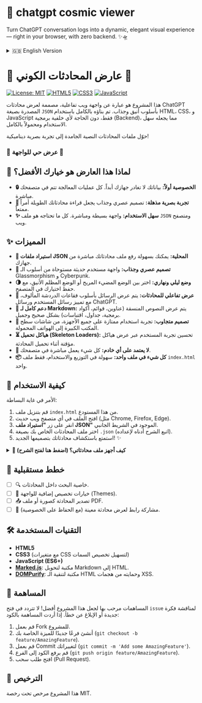 #  🌌 chatgpt cosmic viewer
Turn ChatGPT conversation logs into a dynamic, elegant visual experience — right in your browser, with zero backend. ✨🛸

<details>
<summary>🇬🇧 English Version</summary>

# 🌌 Cosmic Conversation Viewer 🌌

This project is an interactive web interface designed to display exported ChatGPT conversations from a `JSON` file in a sleek and attractive manner. It's built entirely with vanilla HTML, CSS, and JavaScript, with no backend dependencies, making it fully portable and easy to use.

Transform your static conversation log files into a dynamic and visual experience!

### 🎨 Live Demo 🎨
<!--  Add a link to the live demo and a project screenshot/GIF here -->
<!-- Example: -->
<!-- ![Demo GIF](https://user-images.githubusercontent.com/username/repo/demo.gif) -->
<!-- **[🚀 Try it Live!](https://your-username.github.io/chatgpt-cosmic-viewer/)** -->

## 🤔 Why Choose This Viewer?

*   **🔒 Privacy First:** Your data never leaves your machine. All processing happens directly in your browser.
*   **🎨 Stunning Visual Experience:** A modern and engaging design that makes reading long conversations a pleasure.
*   **✨ Easy to Use:** A simple, straightforward interface. All you need is your JSON file and a web browser.

## ✨ Features

*   **📁 Local JSON File Import:** Easily upload your conversation file directly from your device.
*   **🎨 Modern & Attractive Design:** A UI inspired by Glassmorphism and Cyberpunk aesthetics.
*   **🌗 Light & Dark Mode:** Switch between a comfortable light theme and a sleek dark theme, with your preference saved locally.
*   **💬 Interactive Chat View:** Messages are displayed in the familiar chat bubble style, distinguishing between user and ChatGPT.
*   **📜 Full Markdown Support:** Renders formatted text (headings, lists, code blocks, etc.) correctly and beautifully.
*   **📱 Responsive Design:** A great user experience across all devices.
*   **⏳ Skeleton Loaders:** Enhances UX by displaying placeholders while conversations load.
*   **🚀 Zero Backend Dependency:** Everything runs in your browser.
*   **📦 Single File Application:** Easy to distribute and use—just one `index.html` file.

## 🚀 How to Use

1.  Download the `index.html` file from this repository.
2.  Open it in any modern web browser.
3.  Click the **"Import JSON File"** button.
4.  Select your `.json` conversation file (follow the guide below to prepare it).
5.  Enjoy your conversations in their new cosmic style! ✨

<details>
<summary><strong>📜 How to Prepare My Conversations File? (Click to expand)</strong></summary>

To convert your ChatGPT conversations into the required JSON format, follow these simple steps.

### 🧑‍🚀 Step 1: Export Your Data from ChatGPT

1.  Log in to [ChatGPT](https://chat.openai.com).
2.  Click your name in the bottom-left corner, then select **Settings**.
3.  Go to the **Data Controls** tab.
4.  Click **Export data**, then **Confirm export**.
5.  You will receive an email from OpenAI with a link to download your data.

### 📦 Step 2: Download and Unzip

1.  Open the email from OpenAI and click the **Download data export** link.
2.  Unzip the downloaded `.zip` file. You will find an important file named `chat.html` inside.

### 🪄 Step 3: The Conversion Magic (Run the Script)

1.  Open the `chat.html` file in a modern web browser (like Chrome or Firefox).
2.  Open the Developer Tools by pressing `F12` (or `Ctrl+Shift+I` / `Cmd+Opt+I`).
3.  Go to the **Console** tab.
4.  **Copy the entire code block below**, paste it into the console, and press `Enter`.

```javascript
// Paste the same JavaScript code from the Arabic section here.
(function() {
    const conversationNodes = document.querySelectorAll('body > div');
    const conversations = [];

    if (conversationNodes.length === 0) {
        alert("No conversation containers found. The structure of 'chat.html' might have changed.");
        return;
    }

    conversationNodes.forEach(node => {
        const titleNode = node.querySelector('h1, h2, h3, h4, h5, h6');
        const messageNodes = node.querySelectorAll('div > div:nth-child(2)');

        if (messageNodes.length > 0) {
            const conversation = {
                title: titleNode ? titleNode.textContent.trim() : `Conversation on ${new Date().toLocaleDateString()}`,
                messages: []
            };

            messageNodes.forEach(msgNode => {
                const authorNode = msgNode.querySelector('div:first-child');
                const contentNode = msgNode.querySelector('div:nth-child(2)');

                if (authorNode && contentNode) {
                    let author = authorNode.textContent.trim();
                    if (author.toLowerCase() === 'assistant') {
                        author = 'ChatGPT';
                    }

                    conversation.messages.push({
                        author: author,
                        content: contentNode.textContent.trim()
                    });
                }
            });

            if (conversation.messages.length > 0) {
                conversations.push(conversation);
            }
        }
    });

    if (conversations.length === 0) {
        alert("Extraction failed. Could not parse messages from the file.");
        return;
    }

    const jsonString = JSON.stringify(conversations, null, 2);
    const blob = new Blob([jsonString], { type: 'application/json' });
    const url = URL.createObjectURL(blob);
    const a = document.createElement('a');
    a.href = url;
    a.download = 'conversations.json';
    document.body.appendChild(a);
    a.click();
    document.body.removeChild(a);
    URL.revokeObjectURL(url);

    alert(`Success! ${conversations.length} conversations have been exported to 'conversations.json'. Check your downloads folder.`);
})();
```

The script will automatically create and download a file named **`conversations.json`**.

### 🌌 Step 4: Explore the Cosmos!

1.  Go back to the **"Cosmic Conversation Viewer"**.
2.  Click **"Import JSON File"**.
3.  Select the **`conversations.json`** file you just downloaded.
4.  Enjoy your conversations! ✨

</details>

## 🔮 Future Plans

*   [ ] 🔍 Search within conversations.
*   [ ] 🎨 More customization options and themes.
*   [ ] 📤 Export conversation as an image or PDF.
*   [ ] 🔗 Share a link to a specific conversation (while maintaining privacy).

## 🛠️ Tech Stack

*   **HTML5**
*   **CSS3** (with CSS Variables for theming)
*   **JavaScript (ES6+)**
*   **[Marked.js](https://marked.js.org/)**: For parsing Markdown to HTML.
*   **[DOMPurify](https://github.com/cure53/DOMPurify)**: For sanitizing HTML and preventing XSS.

## 🤝 Contributing

Contributions are welcome! Feel free to open an `issue` to discuss a new idea or report a bug. To contribute code:
1.  Fork the Project.
2.  Create your Feature Branch (`git checkout -b feature/AmazingFeature`).
3.  Commit your Changes (`git commit -m 'Add some AmazingFeature'`).
4.  Push to the Branch (`git push origin feature/AmazingFeature`).
5.  Open a Pull Request.

## 📜 License

This project is licensed under the MIT License.

</details>

# 🌌 عارض المحادثات الكوني 🌌

[![License: MIT](https://img.shields.io/badge/License-MIT-yellow.svg)](https://opensource.org/licenses/MIT)
[![HTML5](https://img.shields.io/badge/HTML5-E34F26?style=for-the-badge&logo=html5&logoColor=white)](https://developer.mozilla.org/en-US/docs/Web/Guide/HTML/HTML5)
[![CSS3](https://img.shields.io/badge/CSS3-1572B6?style=for-the-badge&logo=css3&logoColor=white)](https://www.w3.org/Style/CSS/Overview.en.html)
[![JavaScript](https://img.shields.io/badge/JavaScript-F7DF1E?style=for-the-badge&logo=javascript&logoColor=black)](https://developer.mozilla.org/en-US/docs/Web/JavaScript)

هذا المشروع هو عبارة عن واجهة ويب تفاعلية، مصممة لعرض محادثات ChatGPT المصدرة بصيغة `JSON` بأسلوب أنيق وجذاب. تم بناؤه بالكامل باستخدام HTML، CSS، و JavaScript فقط، دون الحاجة لأي خلفية برمجية (Backend)، مما يجعله سهل الاستخدام ومحمولاً بالكامل.

حوّل ملفات المحادثات النصية الجامدة إلى تجربة بصرية ديناميكية!

### 🎨 عرض حي للواجهة 🎨
<!--  ضع هنا رابط العرض الحي وصورة متحركة للمشروع -->
<!-- مثال: -->
<!-- ![Demo GIF](https://user-images.githubusercontent.com/username/repo/demo.gif) -->
<!-- **[🚀 جرب الواجهة الآن!](https://your-username.github.io/chatgpt-cosmic-viewer/)** -->

## 🤔 لماذا هذا العارض هو خيارك الأفضل؟

*   **🔒 الخصوصية أولاً:** بياناتك لا تغادر جهازك أبداً. كل عمليات المعالجة تتم في متصفحك مباشرة.
*   **🎨 تجربة بصرية مذهلة:** تصميم عصري وجذاب يجعل قراءة محادثاتك الطويلة أمراً ممتعاً.
*   **✨ سهل الاستخدام:** واجهة بسيطة ومباشرة. كل ما تحتاجه هو ملف `JSON` ومتصفح ويب.

## ✨ المميزات

*   **📁 استيراد ملفات JSON المحلية:** يمكنك بسهولة رفع ملف محادثاتك مباشرة من جهازك.
*   **🎨 تصميم عصري وجذاب:** واجهة مستخدم حديثة مستوحاة من أسلوب الـ Glassmorphism و Cyberpunk.
*   **🌗 وضع ليلي ونهاري:** اختر بين الوضع المضيء المريح أو الوضع المظلم الأنيق، مع حفظ اختيارك في المتصفح.
*   **💬 عرض تفاعلي للمحادثات:** يتم عرض الرسائل بأسلوب فقاعات الدردشة المألوف، مع تمييز رسائل المستخدم ورسائل ChatGPT.
*   **📜 دعم كامل لـ Markdown:** يتم عرض النصوص المنسقة (عناوين، قوائم، أكواد برمجية، جداول، اقتباسات) بشكل صحيح وجميل.
*   **📱 تصميم متجاوب:** تجربة استخدام ممتازة على جميع الأجهزة، من شاشات سطح المكتب الكبيرة إلى الهواتف المحمولة.
*   **⏳ هياكل تحميل (Skeleton Loaders):** تحسين تجربة المستخدم عبر عرض هياكل مؤقتة أثناء تحميل المحادثة.
*   **🚀 لا يعتمد على أي خادم:** كل شيء يعمل مباشرة في متصفحك.
*   **📦 كل شيء في ملف واحد:** سهولة في التوزيع والاستخدام، فقط ملف `index.html` واحد.

## 🚀 كيفية الاستخدام

الأمر في غاية البساطة:
1.  قم بتنزيل ملف `index.html` من هذا المستودع.
2.  افتح الملف في أي متصفح ويب حديث (مثل Chrome, Firefox, Edge).
3.  انقر على زر **"استيراد ملف JSON"** الموجود في الشريط الجانبي.
4.  اختر ملف المحادثات الخاص بك بصيغة `.json` (اتبع الشرح أدناه لإعداده).
5.  استمتع باستكشاف محادثاتك بتصميمها الجديد! ✨

<details>
<summary><strong>📜 كيف أجهز ملف محادثاتي؟ (اضغط هنا لفتح الشرح)</strong></summary>

لتحويل محادثاتك من ChatGPT إلى صيغة JSON التي يفهمها التطبيق، اتبع هذه الخطوات البسيطة. لا تقلق، العملية أسهل مما تبدو!

### 🧑‍🚀 الخطوة الأولى: طلب بياناتك من ChatGPT

1.  افتح موقع [ChatGPT](https://chat.openai.com) وسجل دخولك.
2.  انقر على اسمك في الزاوية السفلية اليسرى، ثم اختر **Settings**.
3.  في نافذة الإعدادات، اذهب إلى **Data Controls**.
4.  اضغط على زر **Export data** ثم **Confirm export**.
5.  سيصلك بريد إلكتروني من OpenAI قريبًا يحتوي على رابط لتنزيل بياناتك.

### 📦 الخطوة الثانية: تحميل وفك ضغط الملف

1.  افتح بريدك الإلكتروني وابحث عن رسالة بعنوان "Your ChatGPT data export is ready".
2.  اضغط على رابط **Download data export** لتحميل ملف `.zip`.
3.  قم بفك الضغط عن هذا الملف. ستجد بداخله ملفًا مهمًا اسمه `chat.html`.

### 🪄 الخطوة الثالثة: سحر التحويل (تشغيل الكود)

1.  افتح ملف `chat.html` في متصفح ويب حديث (مثل Google Chrome أو Firefox).
2.  افتح "أدوات المطور" (Developer Tools) بالضغط على `F12` (أو `Ctrl+Shift+I` / `Cmd+Opt+I`).
3.  انتقل إلى تبويب **Console**.
4.  **انسخ الكود التالي بالكامل**، ثم الصقه في الـ Console واضغط `Enter`.

```javascript
(function() {
    const conversationNodes = document.querySelectorAll('body > div');
    const conversations = [];

    if (conversationNodes.length === 0) {
        alert("لم يتم العثور على أي محادثات. قد يكون هيكل ملف chat.html قد تغير.");
        return;
    }

    conversationNodes.forEach(node => {
        const titleNode = node.querySelector('h1, h2, h3, h4, h5, h6');
        const messageNodes = node.querySelectorAll('div > div:nth-child(2)');

        if (messageNodes.length > 0) {
            const conversation = {
                title: titleNode ? titleNode.textContent.trim() : `محادثة بتاريخ ${new Date().toLocaleDateString()}`,
                messages: []
            };

            messageNodes.forEach(msgNode => {
                const authorNode = msgNode.querySelector('div:first-child');
                const contentNode = msgNode.querySelector('div:nth-child(2)');

                if (authorNode && contentNode) {
                    let author = authorNode.textContent.trim();
                    if (author.toLowerCase() === 'assistant') {
                        author = 'ChatGPT';
                    }

                    conversation.messages.push({
                        author: author,
                        content: contentNode.textContent.trim()
                    });
                }
            });

            if (conversation.messages.length > 0) {
                conversations.push(conversation);
            }
        }
    });

    if (conversations.length === 0) {
        alert("فشل الاستخراج. لم نتمكن من تحليل الرسائل من الملف.");
        return;
    }

    const jsonString = JSON.stringify(conversations, null, 2);
    const blob = new Blob([jsonString], { type: 'application/json' });
    const url = URL.createObjectURL(blob);
    const a = document.createElement('a');
    a.href = url;
    a.download = 'conversations.json';
    document.body.appendChild(a);
    a.click();
    document.body.removeChild(a);
    URL.revokeObjectURL(url);

    alert(`نجاح! تم تصدير ${conversations.length} محادثة إلى ملف 'conversations.json'. تحقق من مجلد التنزيلات.`);
})();
```

بمجرد الضغط على `Enter`، سيقوم الكود تلقائيًا بإنشاء وتحميل ملف اسمه **`conversations.json`** إلى جهازك.

### 🌌 الخطوة الرابعة والأخيرة: استكشاف الكون!

1.  ارجع إلى واجهة **"عارض المحادثات الكوني"**.
2.  انقر على زر **"استيراد ملف JSON"**.
3.  اختر ملف **`conversations.json`** الذي قمت بتنزيله للتو.
4.  استمتع باستعراض محادثاتك بشكلها الجديد والمذهل! ✨

</details>

## 🔮 خطط مستقبلية

*   [ ] 🔍 خاصية البحث داخل المحادثات.
*   [ ] 🎨 خيارات تخصيص إضافية للواجهة (Themes).
*   [ ] 📤 تصدير المحادثة كصورة أو ملف PDF.
*   [ ] 🔗 مشاركة رابط لعرض محادثة معينة (مع الحفاظ على الخصوصية).

## 🛠️ التقنيات المستخدمة

*   **HTML5**
*   **CSS3** (مع متغيرات CSS لتسهيل تخصيص السمات)
*   **JavaScript (ES6+)**
*   **[Marked.js](https://marked.js.org/)**: مكتبة لتحويل Markdown إلى HTML.
*   **[DOMPurify](https://github.com/cure53/DOMPurify)**: مكتبة لتنقية الـ HTML وحمايته من هجمات XSS.

## 🤝 المساهمة

المساهمات مرحب بها لجعل هذا المشروع أفضل! لا تتردد في فتح `issue` لمناقشة فكرة جديدة أو الإبلاغ عن خطأ. إذا أردت المساهمة بالكود:
1.  قم بعمل Fork للمشروع.
2.  أنشئ فرعًا جديدًا للميزة الخاصة بك (`git checkout -b feature/AmazingFeature`).
3.  قم بعمل Commit لتغييراتك (`git commit -m 'Add some AmazingFeature'`).
4.  قم برفع الكود إلى الفرع (`git push origin feature/AmazingFeature`).
5.  افتح طلب سحب (Pull Request).

## 📜 الترخيص

هذا المشروع مرخص تحت رخصة MIT.
